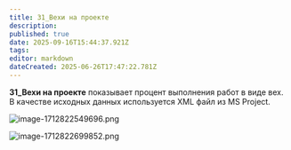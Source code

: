 ```yaml
---
title: 31_Вехи на проекте
description: 
published: true
date: 2025-09-16T15:44:37.921Z
tags: 
editor: markdown
dateCreated: 2025-06-26T17:47:22.781Z
---
```


**31\_Вехи на проекте** показывает процент выполнения работ в виде вех. В качестве исходных данных используется XML файл из MS Project.

![image-1712822549696.png](https://lh7-rt.googleusercontent.com/docsz/AD_4nXd-SU5Mu6dQxAaQ5pD_b4a6eKcUqK4vs8A3s_tnfEgA2QoPFKMvqYi6vavjKALQAQvfZjehDlA7wnr8ixcOgtgMTLkKbOaY3ryhxx90YrDBeb0BpICpiY-D9oE_SHSkESoWf9zy8kNp6LSWhMq6lw?key=LXYQylv4P2g0uc__R72ZFg)

![image-1712822699852.png](https://lh7-rt.googleusercontent.com/docsz/AD_4nXdrTv-vUC7bkH3P4cRk5azhwy0wLZ2fAAlKcxfSz5tm09L4rT3q9bw0KJD0OlCX9tzGzRf7Q877ZzV_wXWSlNyRQBcDB31P0L7Jd5u8enAXbiMcbrr4tnBAFfoVm8hLfZ_d3ANBRkQsWNqUEfmI8Q?key=LXYQylv4P2g0uc__R72ZFg)